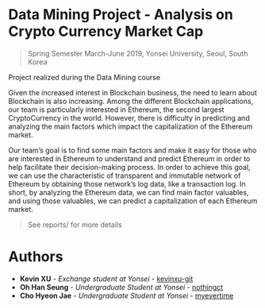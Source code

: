 # Data Mining Project - Analysis on Crypto Currency Market Cap
> Spring Semester March-June 2019, Yonsei University, Seoul, South Korea
> 
Project realized during the Data Mining course

Given the increased interest in Blockchain business, the need to learn about Blockchain is also increasing. Among the different Blockchain applications, our team is particularly interested in Ethereum, the second largest CryptoCurrency in the world. However, there is difficulty in predicting and analyzing the main factors which impact the capitalization of the Ethereum market.

Our team’s goal is to find some main factors and make it easy for those who are interested in Ethereum to understand and predict Ethereum in order to help facilitate their decision-making process. In order to achieve this goal, we can use the characteristic of transparent and immutable network of Ethereum by obtaining those network’s log data, like a transaction log. In short, by analyzing the Ethereum data, we can find main factor valuables, and using those valuables, we can predict a capitalization of each Ethereum market.

> See reports/ for more details
# Authors

+ **Kevin XU** - *Exchange student at Yonsei* - [kevinxu-git](https://github.com/kevinxu-git)
+ **Oh Han Seung** - *Undergraduate Student at Yonsei* - [nothingct](https://github.com/nothingct)
+ **Cho Hyeon Jae** - *Undergraduate Student at Yonsei* - [myevertime](https://github.com/myevertime)
